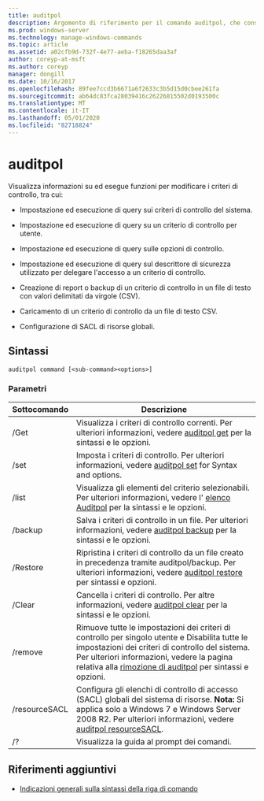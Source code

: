 ```yaml
---
title: auditpol
description: Argomento di riferimento per il comando auditpol, che consente di visualizzare informazioni su ed esegue funzioni per modificare i criteri di controllo.
ms.prod: windows-server
ms.technology: manage-windows-commands
ms.topic: article
ms.assetid: a02cfb9d-732f-4e77-aeba-f18265daa3af
author: coreyp-at-msft
ms.author: coreyp
manager: dongill
ms.date: 10/16/2017
ms.openlocfilehash: 89fee7ccd3b6671a6f2633c3b5d15d0cbee261fa
ms.sourcegitcommit: ab64dc83fca28039416c26226815502d0193500c
ms.translationtype: MT
ms.contentlocale: it-IT
ms.lasthandoff: 05/01/2020
ms.locfileid: "82718824"
---
```

# <a name="auditpol"></a>auditpol

Visualizza informazioni su ed esegue funzioni per modificare i criteri di controllo, tra cui:

- Impostazione ed esecuzione di query sui criteri di controllo del sistema.

- Impostazione ed esecuzione di query su un criterio di controllo per utente.

- Impostazione ed esecuzione di query sulle opzioni di controllo.

- Impostazione ed esecuzione di query sul descrittore di sicurezza utilizzato per delegare l'accesso a un criterio di controllo.

- Creazione di report o backup di un criterio di controllo in un file di testo con valori delimitati da virgole (CSV).

- Caricamento di un criterio di controllo da un file di testo CSV.

- Configurazione di SACL di risorse globali.

## <a name="syntax"></a>Sintassi

```
auditpol command [<sub-command><options>]
```

### <a name="parameters"></a>Parametri

| Sottocomando | Descrizione |
| ----------- | ----------- |
| /Get | Visualizza i criteri di controllo correnti. Per ulteriori informazioni, vedere [auditpol get](auditpol-get.md) per la sintassi e le opzioni. |
| /set | Imposta i criteri di controllo. Per ulteriori informazioni, vedere [auditpol set](auditpol-set.md) for Syntax and options. |
| /list | Visualizza gli elementi del criterio selezionabili. Per ulteriori informazioni, vedere l' [elenco Auditpol](auditpol-list.md) per la sintassi e le opzioni. |
| /backup | Salva i criteri di controllo in un file. Per ulteriori informazioni, vedere [auditpol backup](auditpol-backup.md) per la sintassi e le opzioni. |
| /Restore | Ripristina i criteri di controllo da un file creato in precedenza tramite auditpol/backup. Per ulteriori informazioni, vedere [auditpol restore](auditpol-restore.md) per sintassi e opzioni. |
| /Clear | Cancella i criteri di controllo. Per altre informazioni, vedere [auditpol clear](auditpol-clear.md) per la sintassi e le opzioni. |
| /remove | Rimuove tutte le impostazioni dei criteri di controllo per singolo utente e Disabilita tutte le impostazioni dei criteri di controllo del sistema. Per ulteriori informazioni, vedere la pagina relativa alla [rimozione di auditpol](auditpol-remove.md) per sintassi e opzioni. |
| /resourceSACL | Configura gli elenchi di controllo di accesso (SACL) globali del sistema di risorse. **Nota:** Si applica solo a Windows 7 e Windows Server 2008 R2. Per ulteriori informazioni, vedere [auditpol resourceSACL](auditpol-resourcesacl.md). |
| /?| Visualizza la guida al prompt dei comandi. |

## <a name="additional-references"></a>Riferimenti aggiuntivi

- [Indicazioni generali sulla sintassi della riga di comando](command-line-syntax-key.md)
